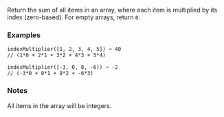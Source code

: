 Return the sum of all items in an array, where each item is multiplied by its index (zero-based). For empty arrays, return `0`.


### Examples ###
    indexMultiplier([1, 2, 3, 4, 5]) ➞ 40
    // (1*0 + 2*1 + 3*2 + 4*3 + 5*4)

    indexMultiplier([-3, 0, 8, -6]) ➞ -2
    // (-3*0 + 0*1 + 8*2 + -6*3)


### Notes ###
All items in the array will be integers.